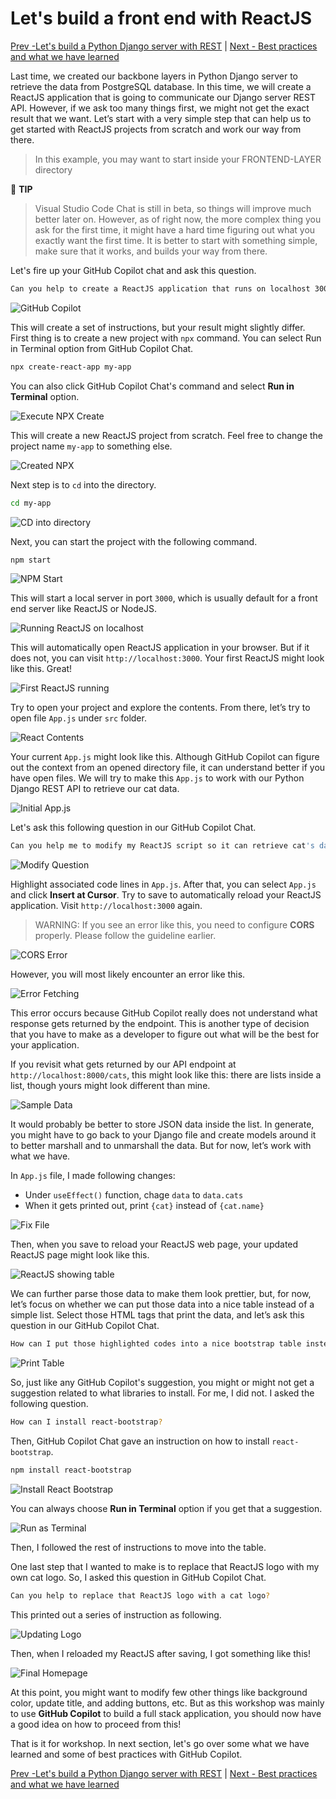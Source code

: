 # Let's build a front end with ReactJS

[Prev -Let's build a Python Django server with REST](../5_BuildPythonDjango/README.md) |  [Next - Best practices and what we have learned](../7_LessonsLearned/README.md)

Last time, we created our backbone layers in Python Django server to retrieve the data from PostgreSQL database. In this time, we will create a ReactJS application that is going to communicate our Django server REST API.
However, if we ask too many things first, we might not get the exact result that we want. Let’s start with a very simple step that can help us to get started with ReactJS projects from scratch and work our way from there.

> In this example, you may want to start inside your FRONTEND-LAYER directory

📝 **TIP**
> Visual Studio Code Chat is still in beta, so things will improve much better later on. However, as of right now, the more complex thing you ask for the first time, it might have a hard time figuring out what you exactly want the first time. It is better to start with something simple, make sure that it works, and builds your way from there.

Let's fire up your GitHub Copilot chat and ask this question.

```bash
Can you help to create a ReactJS application that runs on localhost 3000?
```

![GitHub Copilot](./images/0_CopilotCreateReact.jpg)

This will create a set of instructions, but your result might slightly differ. First thing is to create a new project with `npx` command. You can select Run in Terminal option from GitHub Copilot Chat.

```bash
npx create-react-app my-app
```

You can also click GitHub Copilot Chat's command and select **Run in Terminal** option.

![Execute NPX Create](./images/1_RunNPX.jpg)

This will create a new ReactJS project from scratch. Feel free to change the project name `my-app` to something else.

![Created NPX](./images/2_CreatedReactJS.jpg)

Next step is to `cd` into the directory.

```bash
cd my-app
```

![CD into directory](./images/3_CDDirectory.jpg)

Next, you can start the project with the following command.

```bash
npm start
```

![NPM Start](./images/4_NPMStart.jpg)

This will start a local server in port `3000`, which is usually default for a front end server like ReactJS or NodeJS.

![Running ReactJS on localhost](./images/5_RunningLocalhost.jpg)

This will automatically open ReactJS application in your browser. But if it does not, you can visit `http://localhost:3000`. Your first ReactJS might look like this. Great!

![First ReactJS running](./images/6_FirstReact.jpg)

Try to open your project and explore the contents. From there, let’s try to open file `App.js` under `src` folder.

![React Contents](./images/7_ReactContents.jpg)

Your current `App.js` might look like this. Although GitHub Copilot can figure out the context from an opened directory file, it can understand better if you have open files. We will try to make this `App.js` to work with our Python Django REST API to retrieve our cat data.

![Initial App.js](./images/8_InitialApp.jpg)

Let's ask this following question in our GitHub Copilot Chat.

```bash
Can you help me to modify my ReactJS script so it can retrieve cat's data from a REST API endpoint that is available through http://localhost:8000/cats?
```

![Modify Question](./images/9_ModifyQuestion.jpg)

Highlight associated code lines in `App.js`. After that, you can select `App.js` and click **Insert at Cursor**. Try to save to automatically reload your ReactJS application. Visit `http://localhost:3000` again.

> WARNING: If you see an error like this, you need to configure **CORS** properly. Please follow the guideline earlier.

![CORS Error](./images/10_ErrorCORS.jpg)

However, you will most likely encounter an error like this.

![Error Fetching](./images/11_ErrorFetch.jpg)

This error occurs because GitHub Copilot really does not understand what response gets returned by the endpoint. This is another type of decision that you have to make as a developer to figure out what will be the best for your application.

If you revisit what gets returned by our API endpoint at `http://localhost:8000/cats`, this might look like this: there are lists inside a list, though yours might look different than mine.

![Sample Data](./images/12_SampleData.jpg)

It would probably be better to store JSON data inside the list. In generate, you might have to go back to your Django file and create models around it to better marshall and to unmarshall the data. But for now, let’s work with what we have.

In `App.js` file, I made following changes:

- Under `useEffect()` function, chage `data` to `data.cats`
- When it gets printed out, print `{cat}` instead of `{cat.name}`

![Fix File](./images/13_FixFile.jpg)

Then, when you save to reload your ReactJS web page, your updated ReactJS page might look like this.

![ReactJS showing table](./images/14_TableReact.jpg)

We can further parse those data to make them look prettier, but, for now, let’s focus on whether we can put those data into a nice table instead of a simple list. Select those HTML tags that print the data, and let’s ask this question in our GitHub Copilot Chat.

```bash
How can I put those highlighted codes into a nice bootstrap table instead?
```

![Print Table](./images/15_PrintTable.jpg)

So, just like any GitHub Copilot's suggestion, you might or might not get a suggestion related to what libraries to install. For me, I did not. I asked the following question.

```bash
How can I install react-bootstrap?
```

Then, GitHub Copilot Chat gave an instruction on how to install `react-bootstrap`.

```bash
npm install react-bootstrap
```

![Install React Bootstrap](./images/16_InstallReactBootstrap.jpg)

You can always choose **Run in Terminal** option if you get that a suggestion.

![Run as Terminal](./images/17_RunAsTerminal.jpg)

Then, I followed the rest of instructions to move into the table.

One last step that I wanted to make is to replace that ReactJS logo with my own cat logo. So, I asked this question in GitHub Copilot Chat.

```bash
Can you help to replace that ReactJS logo with a cat logo?
```

This printed out a series of instruction as following.

![Updating Logo](./images/18_UpdateLogo.jpg)

Then, when I reloaded my ReactJS after saving, I got something like this!

![Final Homepage](./images/19_FinalHome.jpg)

At this point, you might want to modify few other things like background color, update title, and adding buttons, etc. But as this workshop was mainly to use **GitHub Copilot** to build a full stack application, you should now have a good idea on how to proceed from this!

That is it for workshop. In next section, let's go over some what we have learned and some of best practices with GitHub Copilot.

[Prev -Let's build a Python Django server with REST](../5_BuildPythonDjango/README.md) |  [Next - Best practices and what we have learned](../7_LessonsLearned/README.md)
